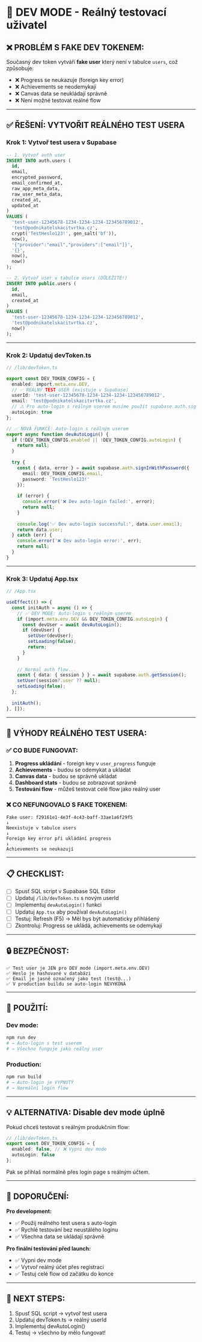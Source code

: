 # 🔧 DEV MODE - Reálný testovací uživatel

## ❌ **PROBLÉM S FAKE DEV TOKENEM:**

Současný dev token vytváří **fake user** který není v tabulce `users`, což způsobuje:

- ❌ Progress se neukazuje (foreign key error)
- ❌ Achievements se neodemykají
- ❌ Canvas data se neukládají správně
- ❌ Není možné testovat reálné flow

---

## ✅ **ŘEŠENÍ: VYTVOŘIT REÁLNÉHO TEST USERA**

### **Krok 1: Vytvoř test usera v Supabase**

```sql
-- 1. Vytvoř auth user
INSERT INTO auth.users (
  id,
  email,
  encrypted_password,
  email_confirmed_at,
  raw_app_meta_data,
  raw_user_meta_data,
  created_at,
  updated_at
)
VALUES (
  'test-user-12345678-1234-1234-1234-123456789012',
  'test@podnikatelskacitvrtka.cz',
  crypt('TestHeslo123!', gen_salt('bf')),
  now(),
  '{"provider":"email","providers":["email"]}',
  '{}',
  now(),
  now()
);

-- 2. Vytvoř user v tabulce users (DŮLEŽITÉ!)
INSERT INTO public.users (
  id,
  email,
  created_at
)
VALUES (
  'test-user-12345678-1234-1234-1234-123456789012',
  'test@podnikatelskacitvrtka.cz',
  now()
);
```

---

### **Krok 2: Updatuj devToken.ts**

```typescript
// /lib/devToken.ts

export const DEV_TOKEN_CONFIG = {
  enabled: import.meta.env.DEV,
  // ✅ REÁLNÝ TEST USER (existuje v Supabase)
  userId: 'test-user-12345678-1234-1234-1234-123456789012',
  email: 'test@podnikatelskacitvrtka.cz',
  // ⚠️ Pro auto-login s reálným userem musíme použít supabase.auth.signInWithPassword
  autoLogin: true
};

// ✅ NOVÁ FUNKCE: Auto-login s reálným userem
export async function devAutoLogin() {
  if (!DEV_TOKEN_CONFIG.enabled || !DEV_TOKEN_CONFIG.autoLogin) {
    return null;
  }
  
  try {
    const { data, error } = await supabase.auth.signInWithPassword({
      email: DEV_TOKEN_CONFIG.email,
      password: 'TestHeslo123!'
    });
    
    if (error) {
      console.error('❌ Dev auto-login failed:', error);
      return null;
    }
    
    console.log('✅ Dev auto-login successful:', data.user.email);
    return data.user;
  } catch (err) {
    console.error('❌ Dev auto-login error:', err);
    return null;
  }
}
```

---

### **Krok 3: Updatuj App.tsx**

```typescript
// /App.tsx

useEffect(() => {
  const initAuth = async () => {
    // ✅ DEV MODE: Auto-login s reálným userem
    if (import.meta.env.DEV && DEV_TOKEN_CONFIG.autoLogin) {
      const devUser = await devAutoLogin();
      if (devUser) {
        setUser(devUser);
        setLoading(false);
        return;
      }
    }
    
    // Normal auth flow...
    const { data: { session } } = await supabase.auth.getSession();
    setUser(session?.user ?? null);
    setLoading(false);
  };
  
  initAuth();
}, []);
```

---

## 🎯 **VÝHODY REÁLNÉHO TEST USERA:**

### **✅ CO BUDE FUNGOVAT:**

1. **Progress ukládání** - foreign key v `user_progress` funguje
2. **Achievements** - budou se odemykat a ukládat
3. **Canvas data** - budou se správně ukládat
4. **Dashboard stats** - budou se zobrazovat správně
5. **Testování flow** - můžeš testovat celé flow jako reálný user

### **❌ CO NEFUNGOVALO S FAKE TOKENEM:**

```
Fake user: f29161e1-4e3f-4c43-baff-33ae1a6f29f5
↓
Neexistuje v tabulce users
↓
Foreign key error při ukládání progress
↓
Achievements se neukazují
```

---

## 📋 **CHECKLIST:**

- [ ] Spusť SQL script v Supabase SQL Editor
- [ ] Updatuj `/lib/devToken.ts` s novým userId
- [ ] Implementuj `devAutoLogin()` funkci
- [ ] Updatuj `App.tsx` aby používal `devAutoLogin()`
- [ ] Testuj: Refresh (F5) → Měl bys být automaticky přihlášený
- [ ] Zkontroluj: Progress se ukládá, achievements se odemykají

---

## 🔒 **BEZPEČNOST:**

```
✅ Test user je JEN pro DEV mode (import.meta.env.DEV)
✅ Heslo je hashované v databázi
✅ Email je jasně označený jako test (test@...)
✅ V production buildu se auto-login NEVYKONÁ
```

---

## 🚀 **POUŽITÍ:**

### **Dev mode:**
```bash
npm run dev
# → Auto-login s test userem
# → Všechno funguje jako reálný user
```

### **Production:**
```bash
npm run build
# → Auto-login je VYPNUTÝ
# → Normální login flow
```

---

## 💡 **ALTERNATIVA: Disable dev mode úplně**

Pokud chceš testovat s reálným produkčním flow:

```typescript
// /lib/devToken.ts
export const DEV_TOKEN_CONFIG = {
  enabled: false, // ❌ Vypni dev mode
  autoLogin: false
};
```

Pak se přihlaš normálně přes login page s reálným účtem.

---

## 🎯 **DOPORUČENÍ:**

**Pro development:**
- ✅ Použij reálného test usera s auto-login
- ✅ Rychlé testování bez neustálého loginu
- ✅ Všechna data se ukládají správně

**Pro finální testování před launch:**
- ✅ Vypni dev mode
- ✅ Vytvoř reálný účet přes registraci
- ✅ Testuj celé flow od začátku do konce

---

## 📝 **NEXT STEPS:**

1. Spusť SQL script → vytvoř test usera
2. Updatuj devToken.ts → reálný userId
3. Implementuj devAutoLogin()
4. Testuj → všechno by mělo fungovat!
